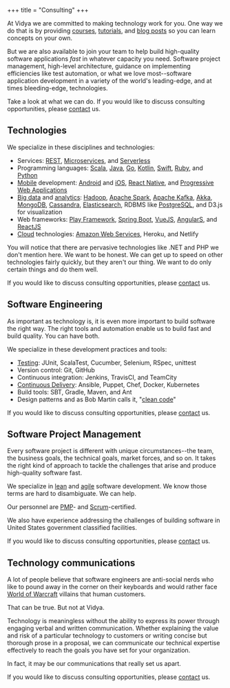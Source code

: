 +++
title = "Consulting"
+++

At Vidya we are committed to making technology work for you. One way we do that is by providing [courses](/course),
[tutorials](/tutorial), and [blog posts](/blog) so you can learn concepts on your own.

But we are also available to join your team to help build high-quality software applications *fast* in whatever capacity you need.
Software project management, high-level architecture, guidance on implementing efficiencies like test automation,
or what we love most--software application development in a variety of the world's leading-edge, and at times
bleeding-edge, technologies.

Take a look at what we can do. If you would like to discuss consulting opportunities, please [contact](/contact) us.

## Technologies

We specialize in these disciplines and technologies:

- Services: [REST](/categories/rest), [Microservices](/categories/microservices), and [Serverless](/categories/serverless)
- Programming languages: [Scala](/tags/scala), [Java](/tags/java), [Go](/tags/go), [Kotlin](/tags/kotlin), [Swift](/tags/swift), [Ruby](/tags/ruby), and [Python](/tags/python)
- [Mobile](/categories/mobile) development: [Android](/tags/android) and [iOS]((/tags/iOS)), [React Native](/tags/react-native), and [Progressive Web Applications](/tags/pwa)
- [Big data](/categories/big-data) and [analytics](/categories/analytics): [Hadoop](/tags/hadoop), [Apache Spark](/tags/apache-spark), 
[Apache Kafka](/tags/apache-kafka), [Akka](/tags/akka), [MongoDB](/tags/mongodb), [Cassandra](/tags/cassandra), [Elasticsearch](/tags/elasticsearch), RDBMS like
[PostgreSQL](/tags/postgresql), and D3.js for visualization
- Web frameworks: [Play Framework](/tags/play-framework), [Spring Boot](/tags/spring-boot), [VueJS](/tags/vuejs), [AngularS](/tags/vuejs), and [ReactJS](/tags/reactjs)  
- [Cloud](/categories/cloud) technologies: [Amazon Web Services](/tags/aws), Heroku, and Netlify

You will notice that there are pervasive technologies like .NET and PHP we don't mention here. We want to
be honest. We can get up to speed on other technologies fairly quickly, but they aren't our thing.
We want to do only certain things and do them well.

If you would like to discuss consulting opportunities, please [contact](/contact) us.

## Software Engineering

As important as technology is, it is even more important to build software the right way. The right tools
and automation enable us to build fast and build quality. You can have both.

We specialize in these development practices and tools:

- [Testing](/tags/testing): JUnit, ScalaTest, Cucumber, Selenium, RSpec, unittest
- Version control: Git, GitHub
- Continuous integration: Jenkins, TravisCI, and TeamCity
- [Continuous Delivery](/tags/continuous-delivery): Ansible, Puppet, Chef, Docker, Kubernetes 
- Build tools: SBT, Gradle, Maven, and Ant
- Design patterns and as Bob Martin calls it, "[clean code](http://www.cleancoders.com/)"

If you would like to discuss consulting opportunities, please [contact](/contact) us.

## Software Project Management

Every software project is different with unique circumstances--the team, the business goals, the
technical goals, market forces, and so on. It takes the right kind of approach to tackle the challenges that arise
and produce high-quality software fast.

We specialize in [lean]((/categories/lean)) and [agile](/categories/agile) software development. We know those terms are hard to disambiguate. We can help. 

Our personnel are [PMP](/tags/pmp)- and [Scrum](/tags/scrum)-certified.

We also have experience addressing the challenges of building software in United States government classified facilities.

If you would like to discuss consulting opportunities, please [contact](/contact) us.

## Technology communications

A lot of people believe that software engineers are anti-social nerds who like to pound away in the corner on their
keyboards and would rather face [World of Warcraft](http://us.battle.net/wow/en/) villains that human customers.

That can be true. But not at Vidya.

Technology is meaningless without the ability to express its power through engaging verbal and
written communication. Whether explaining the value and risk of a particular technology to
customers or writing concise but thorough prose in a proposal, we can communicate our technical expertise effectively
to reach the goals you have set for your organization.

In fact, it may be our communications that really set us apart.

If you would like to discuss consulting opportunities, please [contact](/contact) us.


